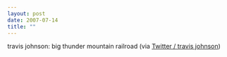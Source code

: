 ```yaml
---
layout: post
date: 2007-07-14
title: ""
---
```

travis johnson: big thunder mountain railroad (via <a href="http://twitter.com/travisj/statuses/150069032">Twitter / travis johnson</a>)